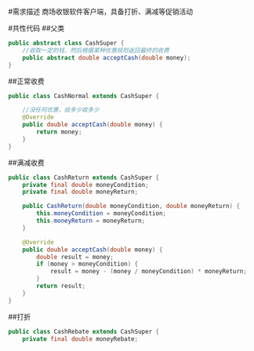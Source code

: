 #需求描述
商场收银软件客户端，具备打折、满减等促销活动  

#共性代码
##父类
```java
public abstract class CashSuper {
    //收取一定的钱，然后根据某种优惠规则返回最终的收费
    public abstract double acceptCash(double money);
}
```  
##正常收费
```java
public class CashNormal extends CashSuper {

    //没任何优惠，给多少收多少
    @Override
    public double acceptCash(double money) {
        return money;
    }
}
```  
##满减收费
```java
public class CashReturn extends CashSuper {
    private final double moneyCondition;
    private final double moneyReturn;

    public CashReturn(double moneyCondition, double moneyReturn) {
        this.moneyCondition = moneyCondition;
        this.moneyReturn = moneyReturn;
    }

    @Override
    public double acceptCash(double money) {
        double result = money;
        if (money > moneyCondition) {
            result = money - (money / moneyCondition) * moneyReturn;
        }
        return result;
    }
}
```  
##打折
```java
public class CashRebate extends CashSuper {
    private final double moneyRebate;

    public CashRebate(double moneyRebate) {
        this.moneyRebate = moneyRebate;
    }

    @Override
    public double acceptCash(double money) {
        return money * moneyRebate;
    }
}
``` 

#简单工厂模式
属于创建型模式，为类创建型模式，为了根据某些参数条件动态创建对象
##工厂类
```java
public class CashFactory {
    public static CashSuper createCashAccept(String type) {
        CashSuper cashSuper = null;
        switch (type) {
            case "正常收费":
                cashSuper = new CashNormal();
                break;
            case "满300减100":
                cashSuper = new CashReturn(300.0, 100.0);
                break;
            case "打八折":
                cashSuper = new CashRebate(0.8);
                break;
            default:
                System.out.println("not support");
                break;
        }
        return cashSuper;
    }
}
``` 
##客户端
```java
public class CashMain {

    public static void main(String[] args) {
        //简单工厂模式
        double total = 0;
        CashSuper cashSuper = CashFactory.createCashAccept("打八折");
        double price = 2.0;
        int num = 5;
        double money = cashSuper.acceptCash(price * num);
        System.out.println("单价：" + price + " 数量：" + num + " 合计：" + money);
        total += money;
        System.out.println("总价：" + total);
    }
}
``` 
##缺点
1. 超市促销活动往往很频繁且有时效性，也就是说收银软件如果使用以上简单工厂模式，那么工厂类就要频繁的进行改动、编译、上线、下线

#策略模式
属于行为型模式，是算法的抽象，运行时动态改变类的行为或算法。如果系统中多个类使用环境相同，仅仅区别于具体类的行为，而系统需要在这些行为中动态的选择一种。  
策略模式有助于减少if...else...分支。
##环境类
```java
public class CashContext {
    //环境类持有具体策略类的一个对象引用
    private final CashSuper cashSuper;

    public CashContext(CashSuper cashSuper) {
        this.cashSuper = cashSuper;
    }

    public double getResult(double money) {
        return cashSuper.acceptCash(money);
    }
}
``` 
##客户端
```java
public class CashMain {

    public static void main(String[] args) {
        //策略模式
        double total = 0;
        CashContext cashContext = new CashContext(new CashRebate(0.8));
        double price = 2.0;
        int num = 5;
        double money = cashContext.getResult(price * num);
        System.out.println("单价：" + price + " 数量：" + num + " 合计：" + money);
        total += money;
        System.out.println("总价：" + total);
    }
}
``` 
##特性
1. 环境类持有具体策略类的对象引用，根据不同的条件实例化具体策略对象，并由环境类持有引用，由此实现不同算法行为的动态切换  
2. 抽象策略类以及具体策略的继承关系，可实现一些共性算法的继承  
3. 具体策略类较多的情况下，可改进为混合模式（简单工厂+策略模式）
#简单工厂+策略模式
##环境类
```java
public class CashFactoryContext {
    private CashSuper cashSuper;

    public CashFactoryContext(String type) {
        switch (type) {
            case "正常收费":
                cashSuper = new CashNormal();
                break;
            case "满300减100":
                cashSuper = new CashReturn(300.0, 100.0);
                break;
            case "打八折":
                cashSuper = new CashRebate(0.8);
                break;
            default:
                System.out.println("not support");
                break;
        }
    }

    public double getResult(double money) {
        return cashSuper.acceptCash(money);
    }
}
```
##客户端
```java
public class CashMain {

    public static void main(String[] args) {
        //简单工厂+策略模式
        double total = 0;
        CashFactoryContext cashFactoryContext = new CashFactoryContext("打八折");
        double price = 2.0;
        int num = 5;
        double money = cashFactoryContext.getResult(price * num);
        System.out.println("单价：" + price + " 数量：" + num + " 合计：" + money);
        total += money;
        System.out.println("总价：" + total);
    }
}
```  
#简单工厂和策略模式区别
1. 简单工厂为创建型模式，强调对象的动态创建；策略模式为行为型模式，强调算法的封装和动态选择替换，算法行为委派给不同的对象  
2. 两者可一定程度上实现相同的功能，如上各个具体策略类，但如果新增行为策略，对于简单工厂来说，就得修改工厂类，可能会导致错误比较繁琐。  
但对于策略模式来说，仅仅增加一个具体策略类，作为参数传递给环境类而已，但缺点是，客户端必须清楚了解每个具体策略类，而不像工厂模式一样，只需要知道不同场景下的参数type即可。  
3. 简单工厂+策略模式，具备更好的解耦性，客户端只需要知道CashFactoryContext一个类即可，具体的行为算法对象的创建逻辑也隐藏了，但同时策略增加时也不可避免的需要修改CashFactoryContext。
4. 综上所述，各有利弊，择优选择。

[github](https://github.com/hjbbjh/learn/tree/main/DesignPattern/design-pattern-soft/src/main/java/com/hjb/learn/strategy)